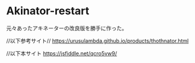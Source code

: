 # Akinator-restart
元々あったアキネーターの改良版を勝手に作った。

//以下参考サイト//
https://urusulambda.github.io/products/thothnator.html

//以下本サイト
https://jsfiddle.net/qcro5vw9/
